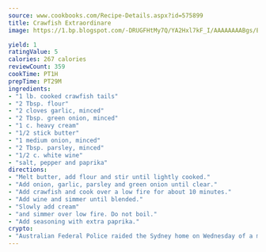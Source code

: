 ```yaml
---
source: www.cookbooks.com/Recipe-Details.aspx?id=575899
title: Crawfish Extraordinare
image: https://1.bp.blogspot.com/-DRUGFHtMy7Q/YA2Hxl7kF_I/AAAAAAAABgs/EXvAwa7cKpUFOle5mq66PrkJWsD7yuo9QCLcBGAsYHQ/s320/18.png

yield: 1
ratingValue: 5
calories: 267 calories
reviewCount: 359
cookTime: PT1H
prepTime: PT29M
ingredients:
- "1 lb. cooked crawfish tails"
- "2 Tbsp. flour"
- "2 cloves garlic, minced"
- "2 Tbsp. green onion, minced"
- "1 c. heavy cream"
- "1/2 stick butter"
- "1 medium onion, minced"
- "2 Tbsp. parsley, minced"
- "1/2 c. white wine"
- "salt, pepper and paprika"
directions:
- "Melt butter, add flour and stir until lightly cooked."
- "Add onion, garlic, parsley and green onion until clear."
- "Add crawfish and cook over a low fire for about 10 minutes."
- "Add wine and simmer until blended."
- "Slowly add cream"
- "and simmer over low fire. Do not boil."
- "Add seasoning with extra paprika."
crypto:
- "Australian Federal Police raided the Sydney home on Wednesday of a man named by Wired magazine as the probable creator of cryptocurrency bitcoin, a Reuters witness said."
---
```

